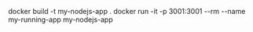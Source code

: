 docker build -t my-nodejs-app .
docker run -it -p 3001:3001 --rm --name my-running-app my-nodejs-app

